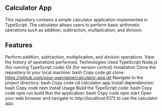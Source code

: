 ## Calculator App

This repository contains a simple calculator application implemented in TypeScript. The calculator allows users to perform basic arithmetic operations such as addition, subtraction, multiplication, and division.

## Features

Perform addition, subtraction, multiplication, and division operations.
View the history of operations performed.
Technologies Used
TypeScript
Node.js (for running TypeScript code)
Git (for version control)
Installation
Clone the repository to your local machine:
bash
Copy code
git clone https://github.com/your-username/calculator-app.git
Navigate to the project directory:
bash
Copy code
cd calculator-app
Install dependencies:
bash
Copy code
npm install
Usage
Build the TypeScript code:
bash
Copy code
npm run build
Run the application:
bash
Copy code
npm start
Open your web browser and navigate to http://localhost:5173 to use the calculator app.
